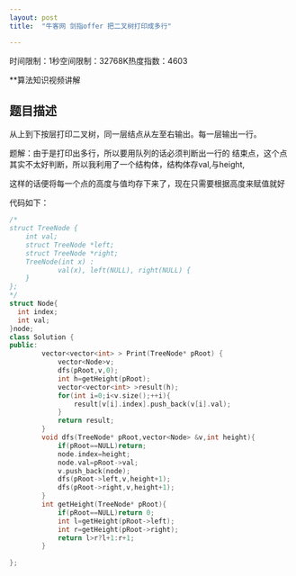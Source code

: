 ```yaml
---
layout: post
title:  "牛客网 剑指offer 把二叉树打印成多行"

---
```

时间限制：1秒空间限制：32768K热度指数：4603

**算法知识视频讲解

## 题目描述

从上到下按层打印二叉树，同一层结点从左至右输出。每一层输出一行。





题解：由于是打印出多行，所以要用队列的话必须判断出一行的 结束点，这个点其实不太好判断，所以我利用了一个结构体，结构体存val,与height,

这样的话便将每一个点的高度与值均存下来了，现在只需要根据高度来赋值就好

代码如下：

```c++
/*
struct TreeNode {
    int val;
    struct TreeNode *left;
    struct TreeNode *right;
    TreeNode(int x) :
            val(x), left(NULL), right(NULL) {
    }
};
*/
struct Node{
  int index;
  int val;
}node;
class Solution {
public:
        vector<vector<int> > Print(TreeNode* pRoot) {
        	vector<Node>v;    
           	dfs(pRoot,v,0);
            int h=getHeight(pRoot);
            vector<vector<int> >result(h);
            for(int i=0;i<v.size();++i){
                result[v[i].index].push_back(v[i].val);
            }
            return result;
        }
    	void dfs(TreeNode* pRoot,vector<Node> &v,int height){
            if(pRoot==NULL)return;
            node.index=height;
            node.val=pRoot->val;
            v.push_back(node);
            dfs(pRoot->left,v,height+1);
            dfs(pRoot->right,v,height+1);
        }
    	int getHeight(TreeNode* pRoot){
            if(pRoot==NULL)return 0;
            int l=getHeight(pRoot->left);
            int r=getHeight(pRoot->right);
            return l>r?l+1:r+1;
        }
    	
};
```

